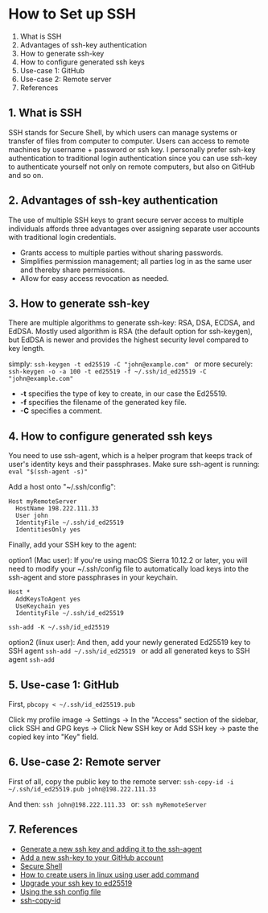 # How to Set up SSH

1. What is SSH
2. Advantages of ssh-key authentication
3. How to generate ssh-key 
4. How to configure generated ssh keys
5. Use-case 1: GitHub
6. Use-case 2: Remote server
7. References

## 1. What is SSH 

  SSH stands for Secure Shell, by which users can manage systems or transfer of files from computer to computer. Users  can access to remote machines by username + password or ssh key. I personally prefer ssh-key authentication to traditional login authentication since you can use ssh-key to authenticate yourself not only on remote computers, but also on GitHub and so on. 

## 2. Advantages of ssh-key authentication

  The use of multiple SSH keys to grant secure server access to multiple individuals affords three advantages over assigning separate user accounts with traditional login credentials.

- Grants access to multiple parties without sharing passwords.
- Simplifies permission management; all parties log in as the same user and thereby share permissions.
- Allow for easy access revocation as needed.

## 3. How to generate ssh-key 

  There are multiple algorithms to generate ssh-key: RSA, DSA, ECDSA, and EdDSA. Mostly used algorithm is RSA (the default option for ssh-keygen), but EdDSA is newer and provides the highest security level compared to key length.

simply: 
`ssh-keygen -t ed25519 -C "john@example.com" `
or more securely:
`ssh-keygen -o -a 100 -t ed25519 -f ~/.ssh/id_ed25519 -C "john@example.com" `

- **-t** specifies the type of key to create, in our case the Ed25519.
- **-f** specifies the filename of the generated key file. 
- **-C** specifies a comment.

## 4. How to configure generated ssh keys

You need to use ssh-agent, which is a helper program that keeps track of user's identity keys and their passphrases. Make sure ssh-agent is running:
`eval "$(ssh-agent -s)" `

Add a host onto "~/.ssh/config":
```
Host myRemoteServer
  HostName 198.222.111.33
  User john
  IdentityFile ~/.ssh/id_ed25519
  IdentitiesOnly yes
```


Finally, add your SSH key to the agent:

option1 (Mac user):
If you're using macOS Sierra 10.12.2 or later, you will need to modify your ~/.ssh/config file to automatically load keys into the ssh-agent and store passphrases in your keychain.
```
Host *
  AddKeysToAgent yes
  UseKeychain yes
  IdentityFile ~/.ssh/id_ed25519
```

`ssh-add -K ~/.ssh/id_ed25519 `

option2 (linux user):
And then, add your newly generated Ed25519 key to SSH agent
`ssh-add ~/.ssh/id_ed25519 ` 
or add all generated keys to SSH agent
`ssh-add `  

## 5. Use-case 1: GitHub

First,
`pbcopy < ~/.ssh/id_ed25519.pub `

Click my profile image -> Settings -> In the "Access" section of the sidebar, click  SSH and GPG keys -> Click New SSH key or Add SSH key -> paste the copied key into "Key" field.

## 6. Use-case 2: Remote server

First of all, copy the public key to the remote server:
`ssh-copy-id -i ~/.ssh/id_ed25519.pub john@198.222.111.33 `

And then:
`ssh john@198.222.111.33 `
or:
`ssh myRemoteServer `

## 7. References

- [Generate a new ssh key and adding it to the ssh-agent](https://docs.github.com/en/authentication/connecting-to-github-with-ssh/generating-a-new-ssh-key-and-adding-it-to-the-ssh-agent)
- [Add a new ssh-key to your GitHub account](https://docs.github.com/en/authentication/connecting-to-github-with-ssh/adding-a-new-ssh-key-to-your-github-account)
- [Secure Shell](https://www.techtarget.com/searchsecurity/definition/Secure-Shell)
- [How to create users in linux using user add command](https://linuxize.com/post/how-to-create-users-in-linux-using-the-useradd-command/)
- [Upgrade your ssh key to ed25519](https://medium.com/risan/upgrade-your-ssh-key-to-ed25519-c6e8d60d3c54)
- [Using the ssh config file](https://linuxize.com/post/using-the-ssh-config-file/)
- [ssh-copy-id](https://www.ssh.com/academy/ssh/copy-id)

